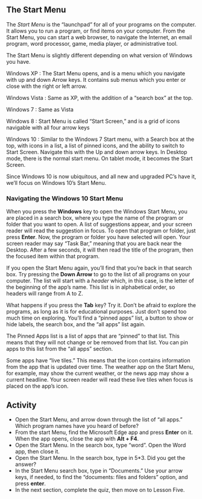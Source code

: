 The Start Menu
--------------

The *Start Menu* is the “launchpad” for all of your programs on the
computer. It allows you to run a program, or find items on your
computer. From the Start Menu, you can start a web browser, to navigate
the Internet, an email program, word processor, game, media player, or
administrative tool.

The Start Menu is slightly different depending on what version of
Windows you have.

Windows XP
:   The Start Menu opens, and is a menu which you navigate with up and
    down Arrow keys. It contains sub menus which you enter or close with
    the right or left arrow.

Windows Vista
:   Same as XP, with the addition of a “search box” at the top.

Windows 7
:   Same as Vista

Windows 8
:   Start Menu is called “Start Screen,” and is a grid of icons
    navigable with all four arrow keys

Windows 10
:   Similar to the Windows 7 Start menu, with a Search box at the top,
    with icons in a list, a list of pinned icons, and the ability to
    switch to Start Screen. Navigate this with the Up and down arrow
    keys. In Desktop mode, there is the normal start menu. On tablet
    mode, it becomes the Start Screen.

Since Windows 10 is now ubiquitous, and all new and upgraded PC’s have
it, we’ll focus on Windows 10’s Start Menu.

### Navigating the Windows 10 Start Menu

When you press the **Windows** key to open the Windows Start Menu, you
are placed in a search box, where you type the name of the program or
folder that you want to open. A list of suggestions appear, and your
screen reader will read the suggestion in focus. To open that program or
folder, just press **Enter**. Now, the program or folder you have
selected will open. Your screen reader may say “Task Bar,” meaning that
you are back near the Desktop. After a few seconds, it will then read
the title of the program, then the focused item within that program.

If you open the Start Menu again, you’ll find that you’re back in that
search box. Try pressing the **Down Arrow** to go to the list of all
programs on your computer. The list will start with a *header* which,
in this case, is the letter of the beginning of the app’s name. This
list is in alphabetical order, so headers will range from A to Z.

What happens if you press the **Tab** key? Try it. Don’t be afraid to
explore the programs, as long as it is for educational purposes. Just don’t spend too
much time on exploring. You’ll find a “pinned apps” list, a button to
show or hide labels, the search box, and the “all apps” list again.

The Pinned Apps list is a list of apps that are “pinned” to that list.
This means that they will not change or be removed from that list. You
can pin apps to this list from the “all apps” section.

Some apps have “live tiles.” This means that the icon contains
information from the app that is updated over time. The weather app on
the Start Menu, for example, may show the current weather, or the news
app may show a current headline. Your screen reader will read these live
tiles when focus is placed on the app’s icon.

Activity
--------

- Open the Start Menu, and arrow down through the list of “all apps.”
    Which program names have you heard of before?
- From the start Menu, find the Microsoft Edge app and press **Enter**
    on it. When the app opens, close the app with **Alt + F4**.
- Open the Start Menu. In the search box, type “word”. Open the Word
    app, then close it.
- Open the Start Menu. In the search box, type in 5\*3. Did you get
    the answer?
- In the Start Menu search box, type in “Documents.” Use your arrow
    keys, if needed, to find the “documents: files and folders” option,
    and press **enter**.
- In the next section, complete the quiz, then move on to Lesson Five.
